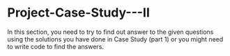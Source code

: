 # Project-Case-Study---II
In this section, you need to try to find out answer to the given questions using the solutions you have done in Case Study (part 1) or you might need to write code to find the answers.
